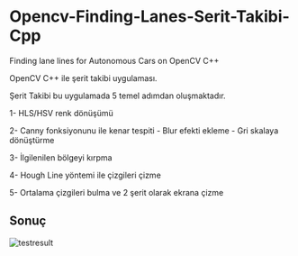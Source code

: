 # Opencv-Finding-Lanes-Serit-Takibi-Cpp
Finding lane lines for Autonomous Cars on OpenCV C++

OpenCV C++ ile şerit takibi uygulaması.

Şerit Takibi bu uygulamada 5 temel adımdan oluşmaktadır.

1- HLS/HSV renk dönüşümü 

2- Canny fonksiyonunu ile kenar tespiti - Blur efekti ekleme - Gri skalaya dönüştürme

3- İlgilenilen bölgeyi kırpma

4- Hough Line yöntemi ile çizgileri çizme

5- Ortalama çizgileri bulma ve 2 şerit olarak ekrana çizme

## Sonuç

![testresult](https://user-images.githubusercontent.com/27829773/52671568-78026480-2f2c-11e9-8a5a-b5a567e09ccc.PNG)
